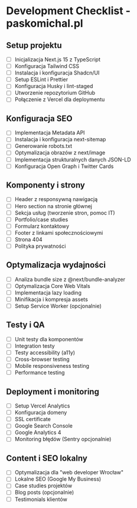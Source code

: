 # Development Checklist - paskomichal.pl

## Setup projektu

- [ ] Inicjalizacja Next.js 15 z TypeScript
- [ ] Konfiguracja Tailwind CSS
- [ ] Instalacja i konfiguracja Shadcn/UI
- [ ] Setup ESLint i Prettier
- [ ] Konfiguracja Husky i lint-staged
- [ ] Utworzenie repozytorium GitHub
- [ ] Połączenie z Vercel dla deploymentu

## Konfiguracja SEO

- [ ] Implementacja Metadata API
- [ ] Instalacja i konfiguracja next-sitemap
- [ ] Generowanie robots.txt
- [ ] Optymalizacja obrazów z next/image
- [ ] Implementacja strukturalnych danych JSON-LD
- [ ] Konfiguracja Open Graph i Twitter Cards

## Komponenty i strony

- [ ] Header z responsywną nawigacją
- [ ] Hero section na stronie głównej
- [ ] Sekcja usług (tworzenie stron, pomoc IT)
- [ ] Portfolio/case studies
- [ ] Formularz kontaktowy
- [ ] Footer z linkami społecznościowymi
- [ ] Strona 404
- [ ] Polityka prywatności

## Optymalizacja wydajności

- [ ] Analiza bundle size z @next/bundle-analyzer
- [ ] Optymalizacja Core Web Vitals
- [ ] Implementacja lazy loading
- [ ] Minifikacja i kompresja assets
- [ ] Setup Service Worker (opcjonalnie)

## Testy i QA

- [ ] Unit testy dla komponentów
- [ ] Integration testy
- [ ] Testy accessibility (a11y)
- [ ] Cross-browser testing
- [ ] Mobile responsiveness testing
- [ ] Performance testing

## Deployment i monitoring

- [ ] Setup Vercel Analytics
- [ ] Konfiguracja domeny
- [ ] SSL certificate
- [ ] Google Search Console
- [ ] Google Analytics 4
- [ ] Monitoring błędów (Sentry opcjonalnie)

## Content i SEO lokalny

- [ ] Optymalizacja dla "web developer Wrocław"
- [ ] Lokalne SEO (Google My Business)
- [ ] Case studies projektów
- [ ] Blog posts (opcjonalnie)
- [ ] Testimonials klientów
